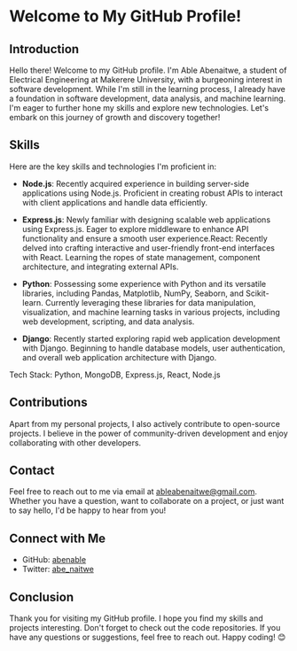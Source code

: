 # Welcome to My GitHub Profile!


## Introduction

Hello there! Welcome to my GitHub profile. I'm Able Abenaitwe, a student of Electrical Engineering at Makerere University, with a burgeoning interest in software development. While I'm still in the learning process, I already have a foundation in software development, data analysis, and machine learning. I'm eager to further hone my skills and explore new technologies. Let's embark on this journey of growth and discovery together!

## Skills

Here are the key skills and technologies I'm proficient in:

- **Node.js**: Recently acquired experience in building server-side applications using Node.js. Proficient in creating robust APIs to interact with client applications and handle data efficiently.

- **Express.js**: Newly familiar with designing scalable web applications using Express.js. Eager to explore middleware to enhance API functionality and ensure a smooth user experience.React: Recently delved into crafting interactive and user-friendly front-end interfaces with React. Learning the ropes of state management, component architecture, and integrating external APIs.

- **Python**: Possessing some experience with Python and its versatile libraries, including Pandas, Matplotlib, NumPy, Seaborn, and Scikit-learn. Currently leveraging these libraries for data manipulation, visualization, and machine learning tasks in various projects, including web development, scripting, and data analysis.
 
- **Django**: Recently started exploring rapid web application development with Django. Beginning to handle database models, user authentication, and overall web application architecture with Django.


Tech Stack: Python, MongoDB, Express.js, React, Node.js 

## Contributions

Apart from my personal projects, I also actively contribute to open-source projects. I believe in the power of community-driven development and enjoy collaborating with other developers.

## Contact

Feel free to reach out to me via email at ableabenaitwe@gmail.com. Whether you have a question, want to collaborate on a project, or just want to say hello, I'd be happy to hear from you!

## Connect with Me

- GitHub: [abenable](https://github.com/abenable)
- Twitter: [abe_naitwe](https://twitter.com/abe_naitwe)

## Conclusion

Thank you for visiting my GitHub profile. I hope you find my skills and projects interesting. Don't forget to check out the code repositories. If you have any questions or suggestions, feel free to reach out. Happy coding! 😊
